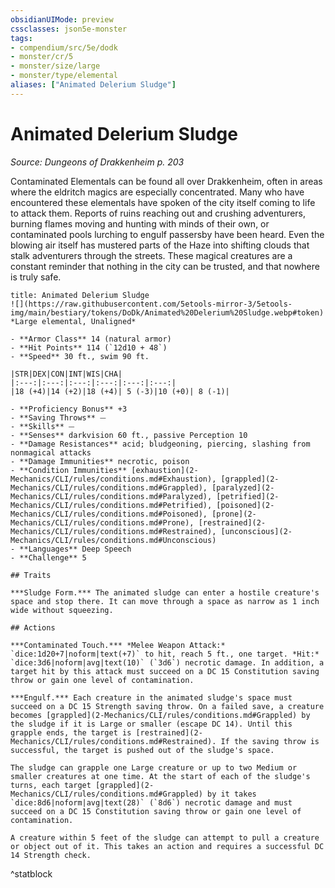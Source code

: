 ```yaml
---
obsidianUIMode: preview
cssclasses: json5e-monster
tags:
- compendium/src/5e/dodk
- monster/cr/5
- monster/size/large
- monster/type/elemental
aliases: ["Animated Delerium Sludge"]
---
```

# Animated Delerium Sludge
*Source: Dungeons of Drakkenheim p. 203*  

Contaminated Elementals can be found all over Drakkenheim, often in areas where the eldritch magics are especially concentrated. Many who have encountered these elementals have spoken of the city itself coming to life to attack them. Reports of ruins reaching out and crushing adventurers, burning flames moving and hunting with minds of their own, or contaminated pools lurching to engulf passersby have been heard. Even the blowing air itself has mustered parts of the Haze into shifting clouds that stalk adventurers through the streets. These magical creatures are a constant reminder that nothing in the city can be trusted, and that nowhere is truly safe.

```ad-statblock
title: Animated Delerium Sludge
![](https://raw.githubusercontent.com/5etools-mirror-3/5etools-img/main/bestiary/tokens/DoDk/Animated%20Delerium%20Sludge.webp#token)
*Large elemental, Unaligned*

- **Armor Class** 14 (natural armor)
- **Hit Points** 114 (`12d10 + 48`)
- **Speed** 30 ft., swim 90 ft.

|STR|DEX|CON|INT|WIS|CHA|
|:---:|:---:|:---:|:---:|:---:|:---:|
|18 (+4)|14 (+2)|18 (+4)| 5 (-3)|10 (+0)| 8 (-1)|

- **Proficiency Bonus** +3
- **Saving Throws** ⏤
- **Skills** ⏤
- **Senses** darkvision 60 ft., passive Perception 10
- **Damage Resistances** acid; bludgeoning, piercing, slashing from nonmagical attacks
- **Damage Immunities** necrotic, poison
- **Condition Immunities** [exhaustion](2-Mechanics/CLI/rules/conditions.md#Exhaustion), [grappled](2-Mechanics/CLI/rules/conditions.md#Grappled), [paralyzed](2-Mechanics/CLI/rules/conditions.md#Paralyzed), [petrified](2-Mechanics/CLI/rules/conditions.md#Petrified), [poisoned](2-Mechanics/CLI/rules/conditions.md#Poisoned), [prone](2-Mechanics/CLI/rules/conditions.md#Prone), [restrained](2-Mechanics/CLI/rules/conditions.md#Restrained), [unconscious](2-Mechanics/CLI/rules/conditions.md#Unconscious)
- **Languages** Deep Speech
- **Challenge** 5

## Traits

***Sludge Form.*** The animated sludge can enter a hostile creature's space and stop there. It can move through a space as narrow as 1 inch wide without squeezing.

## Actions

***Contaminated Touch.*** *Melee Weapon Attack:* `dice:1d20+7|noform|text(+7)` to hit, reach 5 ft., one target. *Hit:* `dice:3d6|noform|avg|text(10)` (`3d6`) necrotic damage. In addition, a target hit by this attack must succeed on a DC 15 Constitution saving throw or gain one level of contamination.

***Engulf.*** Each creature in the animated sludge's space must succeed on a DC 15 Strength saving throw. On a failed save, a creature becomes [grappled](2-Mechanics/CLI/rules/conditions.md#Grappled) by the sludge if it is Large or smaller (escape DC 14). Until this grapple ends, the target is [restrained](2-Mechanics/CLI/rules/conditions.md#Restrained). If the saving throw is successful, the target is pushed out of the sludge's space.

The sludge can grapple one Large creature or up to two Medium or smaller creatures at one time. At the start of each of the sludge's turns, each target [grappled](2-Mechanics/CLI/rules/conditions.md#Grappled) by it takes `dice:8d6|noform|avg|text(28)` (`8d6`) necrotic damage and must succeed on a DC 15 Constitution saving throw or gain one level of contamination.

A creature within 5 feet of the sludge can attempt to pull a creature or object out of it. This takes an action and requires a successful DC 14 Strength check.
```
^statblock